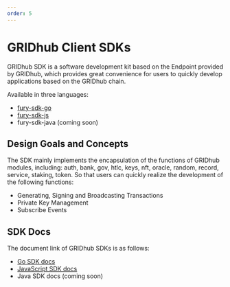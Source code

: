 ```yaml
---
order: 5
---
```


# GRIDhub Client SDKs

GRIDhub SDK is a software development kit based on the Endpoint provided by GRIDhub, which provides great convenience for users to quickly develop applications based on the GRIDhub chain.

Available in three languages:

- [fury-sdk-go](https://github.com/fury-zone/fury-sdk-go)
- [fury-sdk-js](https://github.com/fury-zone/fury-sdk-js)
- fury-sdk-java (coming soon)

## Design Goals and Concepts

The SDK mainly implements the encapsulation of the functions of GRIDhub modules, including: auth, bank, gov, htlc, keys, nft, oracle, random, record, service, staking, token. So that users can quickly realize the development of the following functions:

- Generating, Signing and Broadcasting Transactions
- Private Key Management
- Subscribe Events

## SDK Docs

The document link of GRIDhub SDKs is as follows:

- [Go SDK docs](https://github.com/fury-zone/fury-sdk-go/blob/master/README.md)
- [JavaScript SDK docs](https://github.com/fury-zone/fury-sdk-js/blob/master/README.md)
- Java SDK docs (coming soon)
